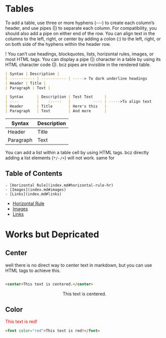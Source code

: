 
# Tables
To add a table, use three or more hyphens (---) to create each column’s header, and use pipes (|) to separate each column. For compatibility, you should also add a pipe on either end of the row.
You can align text in the columns to the left, right, or center by adding a colon (:) to the left, right, or on both side of the hyphens within the header row.

! You can’t use headings, blockquotes, lists, horizontal rules, images, or most HTML tags.
You can display a pipe (|) character in a table by using its HTML character code (&#124;). bcz pipes are invisible in the rendered table.


```md
| Syntax | Description |
| ----------- | ----------- | -----> To dark underline headings
| Header | Title |
| Paragraph | Text |

| Syntax      | Description | Test Text     |
| :---        |    :----:   |          ---: | ----->To align text
| Header      | Title       | Here's this   |
| Paragraph   | Text        | And more      |
```

| Syntax | Description |
| ----------- | ----------- |
| Header | Title  |
| Paragraph | Text |



You can add a list within a table cell by using HTML tags. bcz directly adding a list elements (`*/-/+`) will not work. same for <br>

## Table of Contents

```
- [Horizontal Rule](index.md#horizontal-rule-hr)  
- [Images](index.md#images)  
- [Links](index.md#links)

```
- [Horizontal Rule](index.md#horizontal-rule-hr)  
- [Images](index.md#images)  
- [Links](index.md#links)


# Works but Depricated 

## Center

well there is no direct way to center text in markdown, but you can use HTML tags to achieve this.

```html

<center>This text is centered.</center>
```
<center>This text is centered.</center>
 
## Color
<font color="red">This text is red!</font>
```html
<font color="red">This text is red!</font>  
```